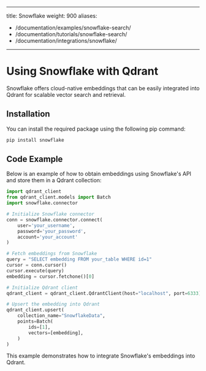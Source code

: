 
---
title: Snowflake
weight: 900
aliases:
  - /documentation/examples/snowflake-search/
  - /documentation/tutorials/snowflake-search/
  - /documentation/integrations/snowflake/ 
---

# Using Snowflake with Qdrant 

Snowflake offers cloud-native embeddings that can be easily integrated into Qdrant for scalable vector search and retrieval.

## Installation

You can install the required package using the following pip command:

```bash
pip install snowflake
```

## Code Example

Below is an example of how to obtain embeddings using Snowflake's API and store them in a Qdrant collection:

```python
import qdrant_client
from qdrant_client.models import Batch
import snowflake.connector

# Initialize Snowflake connector
conn = snowflake.connector.connect(
    user='your_username',
    password='your_password',
    account='your_account'
)

# Fetch embeddings from Snowflake
query = "SELECT embedding FROM your_table WHERE id=1"
cursor = conn.cursor()
cursor.execute(query)
embedding = cursor.fetchone()[0]

# Initialize Qdrant client
qdrant_client = qdrant_client.QdrantClient(host="localhost", port=6333)

# Upsert the embedding into Qdrant
qdrant_client.upsert(
    collection_name="SnowflakeData",
    points=Batch(
        ids=[1],
        vectors=[embedding],
    )
)

```

This example demonstrates how to integrate Snowflake's embeddings into Qdrant.
